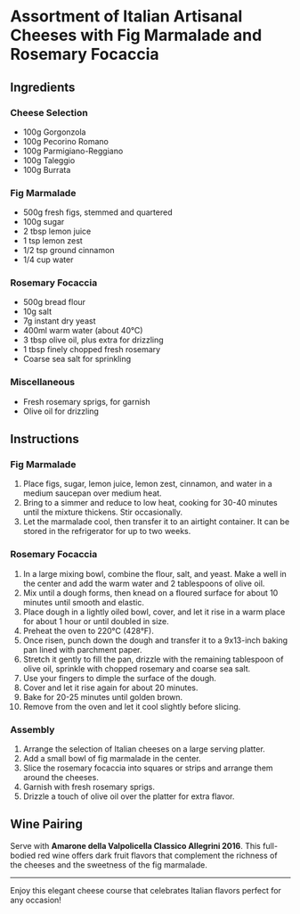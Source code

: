 # Assortment of Italian Artisanal Cheeses with Fig Marmalade and Rosemary Focaccia

## Ingredients

### Cheese Selection
- 100g Gorgonzola
- 100g Pecorino Romano
- 100g Parmigiano-Reggiano
- 100g Taleggio
- 100g Burrata

### Fig Marmalade
- 500g fresh figs, stemmed and quartered
- 100g sugar
- 2 tbsp lemon juice
- 1 tsp lemon zest
- 1/2 tsp ground cinnamon
- 1/4 cup water

### Rosemary Focaccia
- 500g bread flour
- 10g salt
- 7g instant dry yeast
- 400ml warm water (about 40°C)
- 3 tbsp olive oil, plus extra for drizzling
- 1 tbsp finely chopped fresh rosemary
- Coarse sea salt for sprinkling

### Miscellaneous
- Fresh rosemary sprigs, for garnish
- Olive oil for drizzling

## Instructions

### Fig Marmalade
1. Place figs, sugar, lemon juice, lemon zest, cinnamon, and water in a medium saucepan over medium heat.
2. Bring to a simmer and reduce to low heat, cooking for 30-40 minutes until the mixture thickens. Stir occasionally.
3. Let the marmalade cool, then transfer it to an airtight container. It can be stored in the refrigerator for up to two weeks.

### Rosemary Focaccia
1. In a large mixing bowl, combine the flour, salt, and yeast. Make a well in the center and add the warm water and 2 tablespoons of olive oil.
2. Mix until a dough forms, then knead on a floured surface for about 10 minutes until smooth and elastic.
3. Place dough in a lightly oiled bowl, cover, and let it rise in a warm place for about 1 hour or until doubled in size.
4. Preheat the oven to 220°C (428°F).
5. Once risen, punch down the dough and transfer it to a 9x13-inch baking pan lined with parchment paper.
6. Stretch it gently to fill the pan, drizzle with the remaining tablespoon of olive oil, sprinkle with chopped rosemary and coarse sea salt.
7. Use your fingers to dimple the surface of the dough.
8. Cover and let it rise again for about 20 minutes.
9. Bake for 20-25 minutes until golden brown.
10. Remove from the oven and let it cool slightly before slicing.

### Assembly
1. Arrange the selection of Italian cheeses on a large serving platter.
2. Add a small bowl of fig marmalade in the center.
3. Slice the rosemary focaccia into squares or strips and arrange them around the cheeses.
4. Garnish with fresh rosemary sprigs.
5. Drizzle a touch of olive oil over the platter for extra flavor.

## Wine Pairing
Serve with **Amarone della Valpolicella Classico Allegrini 2016**. This full-bodied red wine offers dark fruit flavors that complement the richness of the cheeses and the sweetness of the fig marmalade.

---
Enjoy this elegant cheese course that celebrates Italian flavors perfect for any occasion!